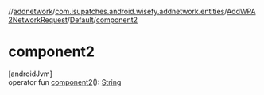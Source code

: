 //[addnetwork](../../../../index.md)/[com.isupatches.android.wisefy.addnetwork.entities](../../index.md)/[AddWPA2NetworkRequest](../index.md)/[Default](index.md)/[component2](component2.md)

# component2

[androidJvm]\
operator fun [component2](component2.md)(): [String](https://kotlinlang.org/api/latest/jvm/stdlib/kotlin/-string/index.html)
